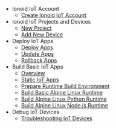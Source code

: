 - Ionoid IoT Account 
  - [Create Ionoid IoT Account](../Register/register.md)
- Ionoid IoT Projects and Devices
  - [New Project](../NewProject/newProject.md)
  - [Add New Device](../NewDevice/newDevice.md)
- Deploy IoT Apps
  - [Deploy Apps ](../DeployApp/deployApp.md)
  - [Update Apps](../UpdateApp/updateApp.md)
  - [Rollback Apps](../RollbackApp/rollbackApp.md)
- Build Basic IoT Apps
  - [Overview](apps/build/overview.md)
  - [Static IoT Apps](../apps/build/static-binary.md)
  - [Prepare Runtime Build Environment](../apps/build/install-pieman.md)
  - [Build Basic Alpine Linux Runtime](../apps/build/build-runtime.md)
  - [Build Alpine Linux Python Runtime](../apps/build/python-runtime.md)
  - [Build Alpine Linux Node.js Runtime](../apps/build/nodejs-runtime.md)
- Debug IoT Devices
  - [Troubleshooting IoT Devices](../debug/debug-devices.md)

